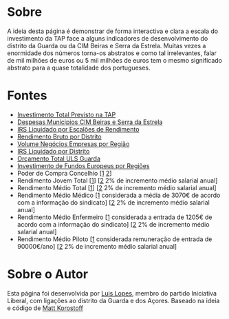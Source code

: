 # Sobre

A ideia desta página é demonstrar de forma interactiva e clara a escala do investimento da TAP face a alguns indicadores de desenvolvimento do distrito da Guarda ou da CIM Beiras e Serra da Estrela. Muitas vezes a enormidade dos números torna-os abstratos e como tal irrelevantes, falar de mil milhões de euros ou 5 mil milhões de euros tem o mesmo significado abstrato para a quase totalidade dos portugueses.



# Fontes

- [Investimento Total Previsto na TAP](https://www.jornaldenegocios.pt/empresas/transportes/aviacao/detalhe/2022-sera-o-ultimo-ano-em-que-o-estado-portugues-injeta-dinheiro-na-tap-preve-governo)
- [Despesas Municipios CIM Beiras e Serra da Estrela](https://www.pordata.pt/Municipios/C%C3%A2maras+municipais+despesas+efectivas++receitas+efectivas+e+saldo-531)
- [IRS Liquidado por Escalões de Rendimento](https://info.portaldasfinancas.gov.pt/pt/dgci/divulgacao/estatisticas/estatisticas_ir/Pages/Estatisticas_IRS.aspx?fbclid=IwAR2jLOvnkeIeo9exGareXRJuOxyID3MR_4xr7QhZ1ybh5vuU6UK_JwO3dOs)
- [Rendimento Bruto por Distrito](https://info.portaldasfinancas.gov.pt/pt/dgci/divulgacao/estatisticas/estatisticas_ir/Pages/Estatisticas_IRS.aspx?fbclid=IwAR2jLOvnkeIeo9exGareXRJuOxyID3MR_4xr7QhZ1ybh5vuU6UK_JwO3dOs)
- [Volume Negócios Empresas por Região](https://www.pordata.pt/Municipios/Volume+de+neg%C3%B3cios+das+empresas+n%C3%A3o+financeiras+total+e+por+sector+de+actividade+econ%C3%B3mica-589)
- [IRS Liquidado por Distrito](https://info.portaldasfinancas.gov.pt/pt/dgci/divulgacao/estatisticas/estatisticas_ir/Pages/Estatisticas_IRS.aspx?fbclid=IwAR2jLOvnkeIeo9exGareXRJuOxyID3MR_4xr7QhZ1ybh5vuU6UK_JwO3dOs)
- [Orçamento Total ULS Guarda](http://www.ulsguarda.min-saude.pt/wp-content/uploads/sites/6/2016/11/Memoria-Descritiva-Plano-de-Atividades-e-Orcamento-2021.pdf)
- [Investimento de Fundos Europeus por Regiões](https://transparencia.gov.pt/fundos-europeus/investimento-por-regioes/)
- Poder de Compra Concelhio [[1](https://www.ine.pt/xportal/xmain?xpid=INE&xpgid=ine_publicacoes&PUBLICACOESpub_boui=6358988&PUBLICACOESmodo=2) [2](https://www.rtp.pt/noticias/economia/poder-de-compra-em-portugal-cai-para-764-da-media-europeia-em-2020_n1370389)]
- Rendimento Jovem Total [[1](https://cnnportugal.iol.pt/custo-de-vida/os-desafios-de-quatro-jovens-licenciados-abaixo-dos-30-anos-no-mundo-do-trabalho/20220103/61d24e740cf2c7ea0f10a07b)] [[2](https://www.mobills.com.br/calculadoras/calculadora-juros-compostos/) 2% de incremento médio salarial anual]
- Rendimento Médio Total [[1](https://www.pordata.pt/Portugal/Sal%C3%A1rio+m%C3%A9dio+mensal+dos+trabalhadores+por+conta+de+outrem+remunera%C3%A7%C3%A3o+base+e+ganho-857)] [[2](https://www.mobills.com.br/calculadoras/calculadora-juros-compostos/) 2% de incremento médio salarial anual]
- Rendimento Médio Médico [[1](https://emportugalconsultoria.com.br/2020/11/25/quantoganhamedicoemportugal/) considerada a média de 3070€ de acordo com a informação do sindicato] [[2](https://www.mobills.com.br/calculadoras/calculadora-juros-compostos/) 2% de incremento médio salarial anual]
- Rendimento Médio Enfermeiro [[1](https://magg.sapo.pt/atualidade/atualidade-nacional/artigos/quanto-ganham-afinal-os-medicos-e-enfermeiros-em-portugal-muito-pior-do-que-pensa) considerada a entrada de 1205€ de acordo com a informação do sindicato] [[2](https://www.mobills.com.br/calculadoras/calculadora-juros-compostos/) 2% de incremento médio salarial anual]
- Rendimento Médio Piloto [[1](https://eco.sapo.pt/2020/12/16/pilotos-da-tap-chegam-a-ganhar-mais-do-dobro-que-os-da-iberia-e-air-europa/) considerada remuneração de entrada de 90000€/ano] [[2](https://www.mobills.com.br/calculadoras/calculadora-juros-compostos/) 2% de incremento médio salarial anual]

# Sobre o Autor
Esta página foi desenvolvida por [Luis Lopes](https://github.com/luismslopes), membro do partido Iniciativa Liberal, com ligações ao distrito da Guarda e dos Açores.
Baseado na ideia e código de [Matt Korostoff](https://mkorostoff.github.io/1-pixel-wealth/)